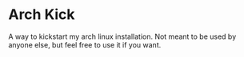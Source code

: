 # Arch Kick

A way to kickstart my arch linux installation.
Not meant to be used by anyone else, but feel free to use it if you want.
